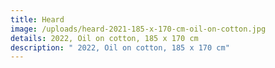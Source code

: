 ```yaml
---
title: Heard
image: /uploads/heard-2021-185-x-170-cm-oil-on-cotton.jpg
details: 2022, Oil on cotton, 185 x 170 cm
description: " 2022, Oil on cotton, 185 x 170 cm"
---
```

